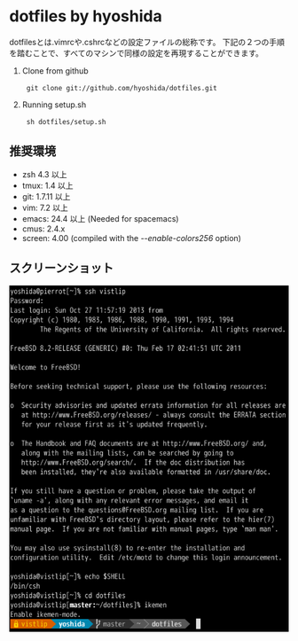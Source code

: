 # dotfiles by hyoshida

dotfilesとは.vimrcや.cshrcなどの設定ファイルの総称です。
下記の２つの手順を踏むことで、すべてのマシンで同様の設定を再現することができます。

1. Clone from github

        git clone git://github.com/hyoshida/dotfiles.git

2. Running setup.sh

        sh dotfiles/setup.sh

## 推奨環境

* zsh 4.3 以上
* tmux: 1.4 以上
* git: 1.7.11 以上
* vim: 7.2 以上
* emacs: 24.4 以上 (Needed for spacemacs)
* cmus: 2.4.x
* screen: 4.00 (compiled with the *--enable-colors256* option)

## スクリーンショット

![terminal](doc/screenshot.png)
